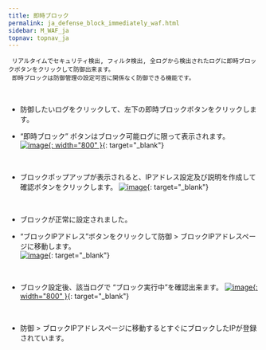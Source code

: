 ```yaml
---
title: 即時ブロック
permalink: ja_defense_block_immediately_waf.html
sidebar: M_WAF_ja
topnav: topnav_ja
---
```


     リアルタイムでセキュリティ検出, フィルタ検出, 全ログから検出されたログに即時ブロックボタンをクリックして防御出来ます。
     即時ブロックは防御管理の設定可否に関係なく防御できる機能です。

<br />

- 防御したいログをクリックして、左下の即時ブロックボタンをクリックします。

- “即時ブロック” ボタンはブロック可能ログに限って表示されます。
[![image](/docs/images/Manual/waf/defense/block/1.png){: width="800" }](/docs/images/Manual/waf/defense/block/1.png){: target="_blank"}

<br />

- ブロックポップアップが表示されると、IPアドレス設定及び説明を作成して確認ボタンをクリックします。
[![image](/docs/images/Manual/waf/defense/block/2.png)](/docs/images/Manual/waf/defense/block/2.png){: target="_blank"}

<br />

- ブロックが正常に設定されました。

- “ブロックIPアドレス”ボタンをクリックして防御 > ブロックIPアドレスページに移動します。   
[![image](/docs/images/Manual/waf/defense/block/3.png)](/docs/images/Manual/waf/defense/block/3.png){: target="_blank"}

<br />

- ブロック設定後、該当ログで “ブロック実行中”を確認出来ます。
[![image](/docs/images/Manual/waf/defense/block/4.png){: width="800" }](/docs/images/Manual/waf/defense/block/4.png){: target="_blank"}

<br />

- 防御 > ブロックIPアドレスページに移動するとすぐにブロックしたIPが登録されています。